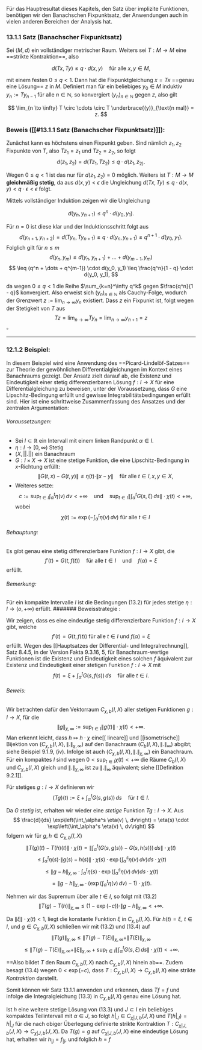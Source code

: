 Für das Hauptresultat dieses Kapitels, den Satz über implizite Funktionen, benötigen wir den Banachschen Fixpunktsatz, der Anwendungen auch in vielen anderen Bereichen der Analysis hat.

###  13.1.1 Satz (Banachscher Fixpunktsatz)

Sei $\langle M, d\rangle$ ein vollständiger metrischer Raum. Weiters sei $T : M \rightarrow M$ eine ==strikte Kontraktion==, also

$$
d(T x, T y) \leq q \cdot d(x, y) \quad \text{für alle } x, y \in M,
$$

mit einem festen $0 \leq q < 1$. Dann hat die Fixpunktgleichung $x = T x$ ==genau eine Lösung== $z$ in $M$. Definiert man für ein beliebiges $y_{0} \in M$ induktiv $y_n := T y_{n-1}$ für alle $n \in \mathbb{N}$, so konvergiert $(y_n)_{n \in \mathbb{N}}$ gegen $z$, also gilt

$$
\lim_{n \to \infty} T \circ \cdots \circ T \underbrace{(y)}_{\text{n mal}} = z.
$$

### Beweis ([[#13.1.1 Satz (Banachscher Fixpunktsatz)]]):

Zunächst kann es höchstens einen Fixpunkt geben. Sind nämlich $z_1, z_2$ Fixpunkte von $T$, also $T z_1 = z_1$ und $T z_2 = z_2$, so folgt
$$
d(z_1, z_2) = d(T z_1, T z_2) \leq q \cdot d(z_1, z_{2)}\tag{13.1}.
$$

Wegen $0 \leq q < 1$ ist das nur für $d(z_1, z_2) = 0$ möglich. Weiters ist $T : M \rightarrow M$ **gleichmäßig stetig**, da aus $d(x, y) < \epsilon$ die Ungleichung $d(T x, T y) \leq q \cdot d(x, y) < q \cdot \epsilon < \epsilon$ folgt.

Mittels vollständiger Induktion zeigen wir die Ungleichung

$$
d(y_n, y_{n+1}) \leq q^n \cdot d(y_0, y_1).
$$

Für $n = 0$ ist diese klar und der Induktionsschritt folgt aus
$$
d(y_{n+1}, y_{n+2}) = d(T y_n, T y_{n+1}) \leq q \cdot d(y_n, y_{n+1}) \leq q^{n+1} \cdot d(y_0, y_1).
$$
Folglich gilt für $n \leq m$
$$
d(y_n, y_m) \leq d(y_n, y_{n+1}) + \dots + d(y_{m-1}, y_m)
$$
$$
\leq (q^n + \dots + q^{m-1}) \cdot d(y_0, y_1) \leq \frac{q^n}{1 - q} \cdot d(y_0, y_1),
$$

da wegen $0 \leq q < 1$ die Reihe $\sum_{k=n}^\infty q^k$ gegen $\frac{q^n}{1 - q}$ konvergiert. Also erweist sich $(y_n)_{n \in \mathbb{N}}$ als Cauchy-Folge, wodurch der Grenzwert $z := \lim_{n \to \infty} y_n$ existiert. Dass $z$ ein Fixpunkt ist, folgt wegen der Stetigkeit von $T$ aus
$$
T z = \lim_{n \to \infty} T y_n = \lim_{n \to \infty} y_{n+1} = z$$$\square$

---
### 12.1.2 Beispiel:

In diesem Beispiel wird eine Anwendung des ==Picard-Lindelöf-Satzes== zur Theorie der gewöhnlichen Differentialgleichungen im Kontext eines Banachraums gezeigt. Der Ansatz zielt darauf ab, die Existenz und Eindeutigkeit einer stetig differenzierbaren Lösung $f: I \to X$ für eine Differentialgleichung zu beweisen, unter der Voraussetzung, dass $G$ eine Lipschitz-Bedingung erfüllt und gewisse Integrabilitätsbedingungen erfüllt sind. Hier ist eine schrittweise Zusammenfassung des Ansatzes und der zentralen Argumentation:

###### Voraussetzungen:
-  Sei $I \subset \mathbb{R}$ ein Intervall mit einem linken Randpunkt $\alpha \in I$.
-  $\eta : I \to [0, \infty )$ Stetig
-  $(X,||.||)$ ein Banachraum
-  $G: I \times X \to X$ ist eine stetige Funktion, die eine Lipschitz-Bedingung in $x$-Richtung erfüllt:$$
  \|G(t, x) - G(t, y)\| \leq \eta(t) \cdot \|x - y\| \quad \text{für alle } t \in I, x, y \in X,
  $$
  - Weiteres setze:$$
  c := \sup_{t \in I} \int_{\alpha}^{t} \eta(v) \, dv < +\infty \quad \text{und}\tag{13.2} \quad \sup_{t \in I} \left\|\int_{\alpha}^{t} G(s, \xi) \, ds \right\| \cdot \chi(t) < +\infty,
  $$wobei$$\chi(t) := \exp \left( -\int_{\alpha}^{t} \eta(v) \, dv \right) \text{ für alle } t \in I$$
###### Behauptung:
Es gibt genau eine stetig differenzierbare Funktion $f: I \to X$ gibt, die
  $$
  f'(t) = G(t, f(t)) \quad \text{für alle } t \in I \quad \text{und} \quad f(\alpha) = \xi
  $$
  erfüllt.
###### Bemerkung:
Für ein kompakte Intervalle $I$ ist die Bedingungen (13.2) für jedes stetige
$\eta : I \to (o, + \infty)$ erfüllt.
####### Beweisstrategie :

Wir  zeigen, dass es eine eindeutige stetig differenzierbare Funktion $f : I \rightarrow X$ gibt, welche $$ f'(t) = G(t, f(t)) \text{ für alle } t \in I \text{ und } f(\alpha) = \xi $$erfüllt. 
Wegen des [[Hauptsatzes der Differential- und Integralrechnung]], Satz 8.4.5, in der Version Fakta 9.3.16, 5, für Banachraum-wertige Funktionen ist die Existenz und Eindeutigkeit eines solchen $f$ äquivalent zur Existenz und Eindeutigkeit einer stetigen Funktion $f : I \rightarrow X$ mit $$ f(t) = \xi + \int_{\alpha}^{t} G(s, f(s)) \, ds \quad \text{für alle } t \in I. \tag{13.3} $$

###### Beweis:
Wir betrachten dafür den Vektorraum $C_{\chi,b}(I, X)$ aller stetigen Funktionen $g : I \rightarrow X$, für die
$$
\|g\|_{\chi,\infty} := \sup_{t \in I} \|g(t)\| \cdot \chi(t) < +\infty.
$$
Man erkennt leicht, dass $h \mapsto h \cdot \chi$ eine[[ lineare]] und [[isometrische]] Bijektion von $(C_{\chi,b}(I, X), \|.\|_{\chi,\infty})$ auf den Banachraum $(C_b(I, X), \|.\|_{\infty})$ abgibt; siehe Beispiel 9.1.9, (iv). Infolge ist auch $(C_{\chi,b}(I, X), \|.\|_{\chi,\infty})$ ein Banachraum. Für ein kompaktes $I$ sind wegen $0 < \sup_{t \in I} \chi(t) < +\infty$ die Räume $C_b(I, X)$ und $C_{\chi,b}(I, X)$ gleich und $\|.\|_{\chi,\infty}$ ist zu $\|.\|_{\infty}$ äquivalent; siehe [[Definition 9.2.1]].

Für stetiges $g : I \rightarrow X$ definieren wir
$$
(T g)(t) := \xi + \int_{\alpha}^{t} G(s, g(s)) \, ds \quad \text{für } t \in I.
$$

Da $G$ *stetig* ist, erhalten wir wieder eine *stetige* Funktion $Tg : I \rightarrow X$. Aus
$$
\frac{d}{ds} \exp\left(\int_\alpha^s \eta(v) \, dv\right) = \eta(s) \cdot \exp\left(\int_\alpha^s \eta(v) \, dv\right)
$$
folgern wir für $g, h \in C_{\chi,b}(I, X)$
$$
\|T(g)(t) - T(h)(t)\| \cdot \chi(t) = \left\| \int_\alpha^t (G(s, g(s)) - G(s, h(s))) \, ds \right\| \cdot \chi(t)
$$
$$
\leq \int_\alpha^t \eta(s) \cdot \|g(s) - h(s)\| \cdot \chi(s) \cdot \exp \left( \int_\alpha^s \eta(v) \, dv \right) ds \cdot \chi(t)
$$
$$
\leq \|g - h\|_{\chi, \infty} \cdot \int_\alpha^t \eta(s) \cdot \exp \left( \int_\alpha^s \eta(v) \, dv \right) ds \cdot \chi(t)
$$
$$
= \|g - h\|_{\chi, \infty} \cdot \left( \exp \left( \int_\alpha^t \eta(v) \, dv \right) - 1 \right) \cdot \chi(t).
$$

Nehmen wir das Supremum über alle $t \in I$, so folgt mit (13.2)
$$
\|T(g) - T(h)\|_{\chi, \infty} \leq (1 - \exp(-c)) \cdot \|g - h\|_{\chi, \infty} < +\infty. \tag{13.4}
$$

Da $\|\xi\| \cdot \chi(t) < 1$, liegt die konstante Funktion $\xi$ in $C_{\chi,b}(I, X)$. Für $h(t) = \xi$, $t \in I$, und $g \in C_{\chi,b}(I, X)$ schließen wir mit (13.2) und (13.4) auf
$$
\|T(g)\|_{\chi, \infty} \leq \|T(g) - T(\xi)\|_{\chi, \infty} + \|T(\xi)\|_{\chi, \infty}
$$
$$
\leq \|T(g) - T(\xi)\|_{\chi, \infty} + \|\xi\|_{\chi, \infty} + \sup_{t \in I} \left\| \int_\alpha^t G(s, \xi) \, ds \right\| \cdot \chi(t) < +\infty.
$$

==Also bildet $T$ den Raum $C_{\chi,b}(I, X)$ nach $C_{\chi,b}(I, X)$ hinein ab==. Zudem besagt (13.4) wegen $0 < \exp(-c)$, dass $T : C_{\chi,b}(I, X) \rightarrow C_{\chi,b}(I, X)$ eine strikte *Kontraktion* darstellt.

Somit können wir Satz 13.1.1 anwenden und erkennen, dass $T f = f$ und infolge die Integralgleichung (13.3) in $C_{\chi,b}(I, X)$ genau eine Lösung hat.

Ist $h$ eine weitere stetige Lösung von (13.3) und $J \subset I$ ein beliebiges kompaktes Teilintervall mit $\alpha \in J$, so folgt $h|_J \in C_{\chi|J, b}(J, X)$ und $T(h|_J) = h|_J$ für die nach obiger Überlegung definierte strikte Kontraktion $T : C_{\chi|J, b}(J, X) \rightarrow C_{\chi|J, b}(J, X)$. Da $T(g) = g$ auf $C_{\chi|J, b}(J, X)$ eine eindeutige Lösung hat, erhalten wir $h_{|j} = f_{|j}$, und folglich $h = f$


